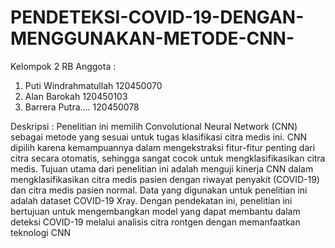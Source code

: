 # PENDETEKSI-COVID-19-DENGAN-MENGGUNAKAN-METODE-CNN-
Kelompok 2 RB
Anggota :
1. Puti Windrahmatullah 120450070
2. Alan Barokah 120450103
3. Barrera Putra…. 120450078


Deskripsi :
Penelitian ini memilih Convolutional Neural Network (CNN) sebagai metode yang sesuai untuk tugas klasifikasi citra medis ini. 
CNN dipilih karena kemampuannya dalam mengekstraksi fitur-fitur penting dari citra secara otomatis, sehingga sangat cocok untuk mengklasifikasikan citra medis.
Tujuan utama dari penelitian ini adalah menguji kinerja CNN dalam mengklasifikasikan citra medis pasien dengan riwayat penyakit (COVID-19) dan citra medis pasien normal. 
Data yang digunakan untuk penelitian ini adalah dataset COVID-19 Xray.
Dengan pendekatan ini, penelitian ini bertujuan untuk mengembangkan model yang dapat membantu dalam deteksi COVID-19 melalui analisis citra rontgen dengan memanfaatkan teknologi CNN

